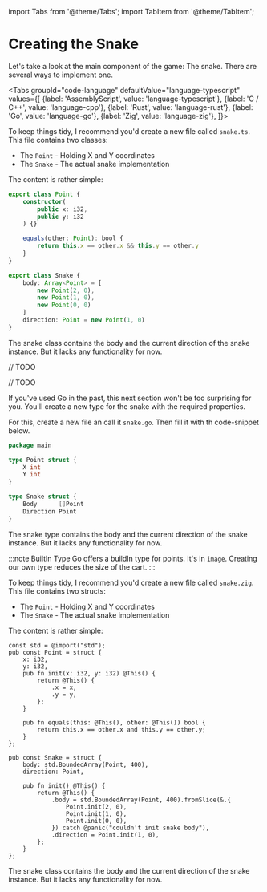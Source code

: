 import Tabs from '@theme/Tabs';
import TabItem from '@theme/TabItem';

# Creating the Snake

Let's take a look at the main component of the game: The snake. There are several ways to implement one.

<Tabs
    groupId="code-language"
    defaultValue="language-typescript"
    values={[
        {label: 'AssemblyScript', value: 'language-typescript'},
        {label: 'C / C++', value: 'language-cpp'},
        {label: 'Rust', value: 'language-rust'},
        {label: 'Go', value: 'language-go'},
        {label: 'Zig', value: 'language-zig'},
    ]}>

<TabItem value="language-typescript">


To keep things tidy, I recommend you'd create a new file called `snake.ts`. This file contains two classes:

- The `Point` - Holding X and Y coordinates
- The `Snake` - The actual snake implementation

The content is rather simple:

```typescript
export class Point {
    constructor(
        public x: i32,
        public y: i32
    ) {}

    equals(other: Point): bool {
        return this.x == other.x && this.y == other.y
    }
}

export class Snake {
    body: Array<Point> = [
        new Point(2, 0),
        new Point(1, 0),
        new Point(0, 0)
    ]
    direction: Point = new Point(1, 0)
}
```

The snake class contains the body and the current direction of the snake instance.
But it lacks any functionality for now.

</TabItem>

<TabItem value="language-cpp">

// TODO

</TabItem>

<TabItem value="language-rust">

// TODO

</TabItem>

<TabItem value="language-go">

If you've used Go in the past, this next section won't be too surprising for you. You'll create a new type for the snake with the required properties.

For this, create a new file an call it `snake.go`. Then fill it with th code-snippet below.

```go
package main

type Point struct {
    X int
    Y int
}

type Snake struct {
	Body      []Point
	Direction Point
}
```

The snake type contains the body and the current direction of the snake instance.
But it lacks any functionality for now.

:::note BuiltIn Type
Go offers a buildIn type for points. It's in `image`.
Creating our own type reduces the size of the cart.
:::

</TabItem>

<TabItem value="language-zig">


To keep things tidy, I recommend you'd create a new file called `snake.zig`. This file contains two structs:

- The `Point` - Holding X and Y coordinates
- The `Snake` - The actual snake implementation

The content is rather simple:

```zig
const std = @import("std");
pub const Point = struct {
    x: i32,
    y: i32,
    pub fn init(x: i32, y: i32) @This() {
        return @This() {
            .x = x,
            .y = y,
        };
    }

    pub fn equals(this: @This(), other: @This()) bool {
        return this.x == other.x and this.y == other.y;
    }
};

pub const Snake = struct {
    body: std.BoundedArray(Point, 400),
    direction: Point,

    pub fn init() @This() {
        return @This() {
            .body = std.BoundedArray(Point, 400).fromSlice(&.{
                Point.init(2, 0),
                Point.init(1, 0),
                Point.init(0, 0),
            }) catch @panic("couldn't init snake body"),
            .direction = Point.init(1, 0),
        };
    }
};
```

The snake class contains the body and the current direction of the snake instance.
But it lacks any functionality for now.

</TabItem>

</Tabs>

